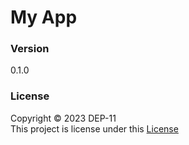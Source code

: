 # My App

### Version
0.1.0

### License
Copyright &copy; 2023 DEP-11 <br>
This project is license under this [License](License.txt)